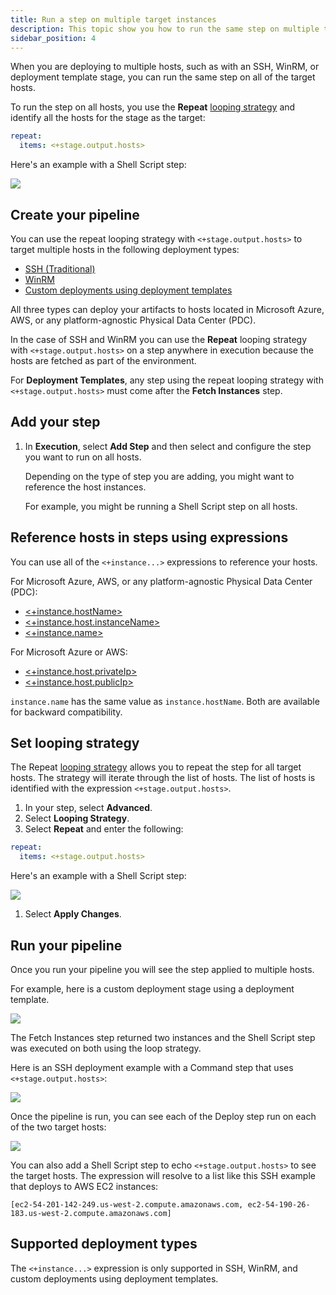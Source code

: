 ```yaml
---
title: Run a step on multiple target instances
description: This topic show you how to run the same step on multiple target hosts.
sidebar_position: 4
---
```


When you are deploying to multiple hosts, such as with an SSH, WinRM, or deployment template stage, you can run the same step on all of the target hosts.

To run the step on all hosts, you use the **Repeat** [looping strategy](/docs/platform/Pipelines/looping-strategies-matrix-repeat-and-parallelism) and identify all the hosts for the stage as the target:


```yaml
repeat:  
  items: <+stage.output.hosts>
```

Here's an example with a Shell Script step:

![](./static/run-a-script-on-multiple-target-instances-00.png)

## Create your pipeline

You can use the repeat looping strategy with `<+stage.output.hosts>` to target multiple hosts in the following deployment types:

* [SSH (Traditional)](/docs/continuous-delivery/deploy-srv-diff-platforms/traditional/ssh-ng)
* [WinRM](/docs/continuous-delivery/deploy-srv-diff-platforms/traditional/win-rm-tutorial)
* [Custom deployments using deployment templates](/docs/continuous-delivery/deploy-srv-diff-platforms/custom-deployment-tutorial)

All three types can deploy your artifacts to hosts located in Microsoft Azure, AWS, or any platform-agnostic Physical Data Center (PDC).

In the case of SSH and WinRM you can use the **Repeat** looping strategy with `<+stage.output.hosts>` on a step anywhere in execution because the hosts are fetched as part of the environment.

For **Deployment Templates**, any step using the repeat looping strategy with `<+stage.output.hosts>` must come after the **Fetch Instances** step.

## Add your step

1. In **Execution**, select **Add Step** and then select and configure the step you want to run on all hosts.
   
   Depending on the type of step you are adding, you might want to reference the host instances.
   
   For example, you might be running a Shell Script step on all hosts.

## Reference hosts in steps using expressions

You can use all of the `<+instance...>` expressions to reference your hosts.

For Microsoft Azure, AWS, or any platform-agnostic Physical Data Center (PDC):

* [<+instance.hostName>](/docs/platform/Variables-and-Expressions/harness-variables#instancehostname)
* [<+instance.host.instanceName>](/docs/platform/variables-and-expressions/harness-variables/#instancehostinstancename)
* [<+instance.name>](/docs/platform/variables-and-expressions/harness-variables/#instancename)

For Microsoft Azure or AWS:

* [<+instance.host.privateIp>](/docs/platform/variables-and-expressions/harness-variables/#instancehostprivateip)
* [<+instance.host.publicIp>](/docs/platform/variables-and-expressions/harness-variables/#instancehostpublicip)

`instance.name` has the same value as `instance.hostName`. Both are available for backward compatibility.

## Set looping strategy

The Repeat [looping strategy](/docs/platform/Pipelines/looping-strategies-matrix-repeat-and-parallelism) allows you to repeat the step for all target hosts. The strategy will iterate through the list of hosts. The list of hosts is identified with the expression `<+stage.output.hosts>`.

1. In your step, select **Advanced**.
2. Select **Looping Strategy**.
3. Select **Repeat** and enter the following:
  
  ```yaml
  repeat:  
    items: <+stage.output.hosts>
  ```
  Here's an example with a Shell Script step:

  ![](./static/run-a-script-on-multiple-target-instances-01.png)
1. Select **Apply Changes**.

## Run your pipeline

Once you run your pipeline you will see the step applied to multiple hosts.

For example, here is a custom deployment stage using a deployment template.

![](./static/run-a-script-on-multiple-target-instances-02.png)

The Fetch Instances step returned two instances and the Shell Script step was executed on both using the loop strategy.

Here is an SSH deployment example with a Command step that uses `<+stage.output.hosts>`:

![](./static/run-a-script-on-multiple-target-instances-03.png)

Once the pipeline is run, you can see each of the Deploy step run on each of the two target hosts:

![](./static/run-a-script-on-multiple-target-instances-04.png)

You can also add a Shell Script step to echo `<+stage.output.hosts>` to see the target hosts. The expression will resolve to a list like this SSH example that deploys to AWS EC2 instances:


```
[ec2-54-201-142-249.us-west-2.compute.amazonaws.com, ec2-54-190-26-183.us-west-2.compute.amazonaws.com]
```

## Supported deployment types

The ​`<+instance...>` expression is only supported in SSH, WinRM, and custom deployments using deployment templates.


